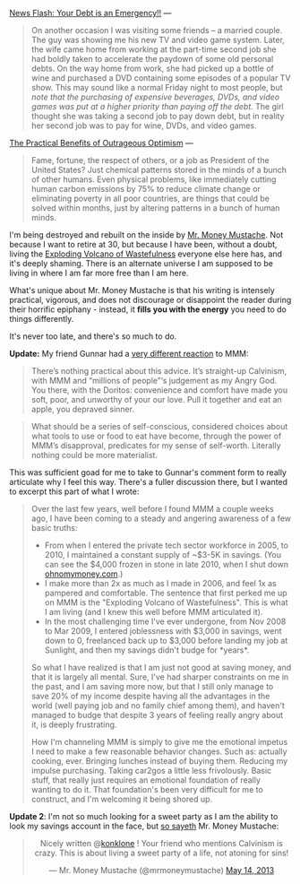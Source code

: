 [News Flash: Your Debt is an Emergency!!](http://www.mrmoneymustache.com/2012/04/18/news-flash-your-debt-is-an-emergency/) —

> On another occasion I was visiting some friends – a married couple. The guy was showing me his new TV and video game system. Later, the wife came home from working at the part-time second job she had boldly taken to accelerate the paydown of some old personal debts. On the way home from work, she had picked up a bottle of wine and purchased a DVD containing some episodes of a popular TV show. This may sound like a normal Friday night to most people, but *note that the purchasing of expensive beverages, DVDs, and video games was put at a higher priority than paying off the debt*. The girl thought she was taking a second job to pay down debt, but in reality her second job was to pay for wine, DVDs, and video games.

[The Practical Benefits of Outrageous Optimism](http://www.mrmoneymustache.com/2012/10/03/the-practical-benefits-of-outrageous-optimism/) —

> Fame, fortune, the respect of others, or a job as President of the United States? Just chemical patterns stored in the minds of a bunch of other humans. Even physical problems, like immediately cutting human carbon emissions by 75% to reduce climate change or eliminating poverty in all poor countries, are things that could be solved within months, just by altering patterns in a bunch of human minds. 

I'm being destroyed and rebuilt on the inside by [Mr. Money Mustache](http://www.mrmoneymustache.com/). Not because I want to retire at 30, but because I have been, without a doubt, living the [Exploding Volcano of Wastefulness](http://www.mrmoneymustache.com/2013/02/22/getting-rich-from-zero-to-hero-in-one-blog-post/) everyone else here has, and it's deeply shaming. There is an alternate universe I am supposed to be living in where I am far more free than I am here.

What's unique about Mr. Money Mustache is that his writing is intensely practical, vigorous, and does not discourage or disappoint the reader during their horrific epiphany - instead, it **fills you with the energy** you need to do things differently. 

It's never too late, and there's so much to do.

**Update:** My friend Gunnar had a [very different reaction](http://atechnologyjobisnoexcuse.com/2013/05/sinners-in-the-hands-of-an-angry-moustache/) to MMM:

> There’s nothing practical about this advice. It’s straight-up Calvinism, with MMM and “millions of people”‘s judgement as my Angry God. You there, with the Doritos: convenience and comfort have made you soft, poor, and unworthy of your our love. Pull it together and eat an apple, you depraved sinner.

> What should be a series of self-conscious, considered choices about what tools to use or food to eat have become, through the power of MMM’s disapproval, predicates for my sense of self-worth. Literally nothing could be more materialist.

This was sufficient goad for me to take to Gunnar's comment form to really articulate why I feel this way. There's a fuller discussion there, but I wanted to excerpt this part of what I wrote:

<blockquote>
<p>Over the last few years, well before I found MMM a couple weeks ago, I have been coming to a steady and angering awareness of a few basic truths:</p>

<ul>
<li>From when I entered the private tech sector workforce in 2005, to 2010, I maintained a constant supply of ~$3-5K in savings. (You can see the $4,000 frozen in stone in late 2010, when I shut down <a href="http://ohnomymoney.com">ohnomymoney.com</a>.)</li>

<li>I make more than 2x as much as I made in 2006, and feel 1x as pampered and comfortable. The sentence that first perked me up on MMM is the "Exploding Volcano of Wastefulness". This is what I am living (and I knew this well before MMM articulated it).</li>

<li>In the most challenging time I've ever undergone, from Nov 2008 to Mar 2009, I entered joblessness with $3,000 in savings, went down to 0, freelanced back up to $3,000 before landing my job at Sunlight, and then my savings didn't budge for *years*.</li>
</ul>

<p>So what I have realized is that I am just not good at saving money, and that it is largely all mental. Sure, I've had sharper constraints on me in the past, and I am saving more now, but that I still only manage to save 20% of my income despite having all the advantages in the world (well paying job and no family chief among them), and haven't managed to budge that despite 3 years of feeling really angry about it, is deeply frustrating.</p>

<p>How I'm channeling MMM is simply to give me the emotional impetus I need to make a few reasonable behavior changes. Such as: actually cooking, ever. Bringing lunches instead of buying them. Reducing my impulse purchasing. Taking car2gos a little less frivolously. Basic stuff, that really just requires an emotional foundation of really wanting to do it. That foundation's been very difficult for me to construct, and I'm welcoming it being shored up.</p>
</blockquote>

**Update 2**:  I'm not so much looking for a sweet party as I am the ability to look my savings account in the face, but [so sayeth](https://twitter.com/mrmoneymustache/status/334331910006374400) Mr. Money Mustache:

<center>
<blockquote class="twitter-tweet"><p>Nicely written @<a href="https://twitter.com/konklone">konklone</a> ! Your friend who mentions Calvinism is crazy. This is about living a sweet party of a life, not atoning for sins!</p>— Mr. Money Mustache (@mrmoneymustache) <a href="https://twitter.com/mrmoneymustache/status/334331910006374400">May 14, 2013</a></blockquote>
<script async src="//platform.twitter.com/widgets.js" charset="utf-8"></script>
</center>